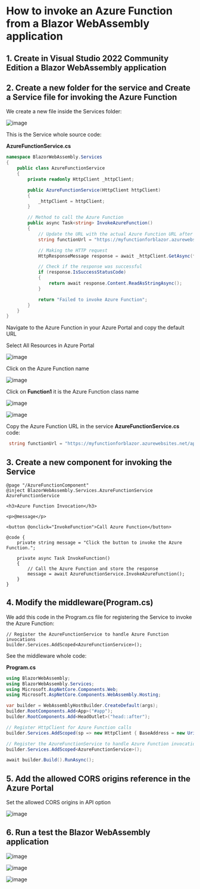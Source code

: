 # How to invoke an Azure Function from a Blazor WebAssembly application

## 1. Create in Visual Studio 2022 Community Edition a Blazor WebAssembly application



## 2. Create a new folder for the service and Create a Service file for invoking the Azure Function

We create a new file inside the Services folder:

![image](https://github.com/user-attachments/assets/706eddfe-84b9-40b9-9ecb-4115b6920488)

This is the Service whole source code:

**AzureFunctionService.cs**

```csharp
namespace BlazorWebAssembly.Services
{
    public class AzureFunctionService
    {
        private readonly HttpClient _httpClient;

        public AzureFunctionService(HttpClient httpClient)
        {
            _httpClient = httpClient;
        }

        // Method to call the Azure Function
        public async Task<string> InvokeAzureFunction()
        {
            // Update the URL with the actual Azure Function URL after deployment
            string functionUrl = "https://myfunctionforblazor.azurewebsites.net/api/Function1?code=YUKb4eMSrWqeFw2lxL0XJUzUgBfIw3Gh-pVTeELRtym8AzFuThTRwQ%3D%3D";

            // Making the HTTP request
            HttpResponseMessage response = await _httpClient.GetAsync(functionUrl);

            // Check if the response was successful
            if (response.IsSuccessStatusCode)
            {
                return await response.Content.ReadAsStringAsync();
            }

            return "Failed to invoke Azure Function";
        }
    }
}
```

Navigate to the Azure Function in your Azure Portal and copy the default URL

Select All Resources in Azure Portal

![image](https://github.com/user-attachments/assets/f97f05af-e1af-4a60-811e-772195236692)

Click on the Azure Function name

![image](https://github.com/user-attachments/assets/8c772241-6af9-4655-8891-d250327aeda2)

Click on **Function1** it is the Azure Function class name

![image](https://github.com/user-attachments/assets/0ffc88cb-891c-4b45-9712-1c42b04ef768)

![image](https://github.com/user-attachments/assets/9bb97778-bc93-46e4-a826-17988d205633)

Copy the Azure Function URL in the service **AzureFunctionService.cs** code:

```csharp
 string functionUrl = "https://myfunctionforblazor.azurewebsites.net/api/Function1?code=YUKb4eMSrWqeFw2lxL0XJUzUgBfIw3Gh-pVTeELRtym8AzFuThTRwQ%3D%3D";
```

## 3. Create a new component for invoking the Service

```razor
@page "/AzureFunctionComponent"
@inject BlazorWebAssembly.Services.AzureFunctionService AzureFunctionService

<h3>Azure Function Invocation</h3>

<p>@message</p>

<button @onclick="InvokeFunction">Call Azure Function</button>

@code {
    private string message = "Click the button to invoke the Azure Function.";

    private async Task InvokeFunction()
    {
        // Call the Azure Function and store the response
        message = await AzureFunctionService.InvokeAzureFunction();
    }
}
```


## 4. Modify the middleware(Program.cs)

We add this code in the Program.cs file for registering the Service to invoke the Azure Function:

```
// Register the AzureFunctionService to handle Azure Function invocations
builder.Services.AddScoped<AzureFunctionService>();
```

See the middleware whole code:

**Program.cs**

```csharp
using BlazorWebAssembly;
using BlazorWebAssembly.Services;
using Microsoft.AspNetCore.Components.Web;
using Microsoft.AspNetCore.Components.WebAssembly.Hosting;

var builder = WebAssemblyHostBuilder.CreateDefault(args);
builder.RootComponents.Add<App>("#app");
builder.RootComponents.Add<HeadOutlet>("head::after");

// Register HttpClient for Azure Function calls
builder.Services.AddScoped(sp => new HttpClient { BaseAddress = new Uri(builder.HostEnvironment.BaseAddress) });

// Register the AzureFunctionService to handle Azure Function invocations
builder.Services.AddScoped<AzureFunctionService>();

await builder.Build().RunAsync();
```

## 5. Add the allowed CORS origins reference in the Azure Portal

Set the allowed CORS origins in API option 

![image](https://github.com/user-attachments/assets/04935ee7-fa99-42a6-aa98-1a0b4f40328e)

## 6. Run a test the Blazor WebAssembly application

![image](https://github.com/user-attachments/assets/6ec4e010-c101-421e-8a7f-c4573adf592d)

![image](https://github.com/user-attachments/assets/2ea5ea2a-6d8e-4c82-b5f0-db5f1b080d9e)

![image](https://github.com/user-attachments/assets/1b58a190-1e68-48aa-ae74-37383c51719c)
